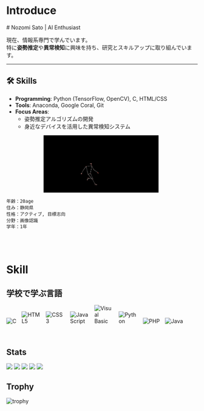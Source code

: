 <h1>Introduce</h1>
# Nozomi Sato | AI Enthusiast

 
現在、情報系専門で学んでいます。  
特に**姿勢推定**や**異常検知**に興味を持ち、研究とスキルアップに取り組んでいます。

---

## 🛠 Skills
- **Programming**: Python (TensorFlow, OpenCV), C, HTML/CSS  
- **Tools**: Anaconda, Google Coral, Git  
- **Focus Areas**:  
  - 姿勢推定アルゴリズムの開発  
  - 身近なデバイスを活用した異常検知システム


<!-- 画像を横並びにし、余白を加える -->
<div style="display: flex; justify-content: space-around;">
    <img src="soccer.sukeruton.gif" alt="Soccer Skeleton" style="max-width: 60%; height: auto; margin-right: 5px;">

</div>





  






```bash
年齢：20age
住み：静岡県
性格：アクティブ, 目標志向
分野：画像認識
学年：1年
```


<br>




<br>
<h1>Skill</h1>
<h2>学校で学ぶ言語</h2>
<p align="left">
  <img src="https://simpleskill.icons.workers.dev/svg?i=c" alt="C" style="max-width:50px;height:auto;margin-right:10px;">
  <img src="https://simpleskill.icons.workers.dev/svg?i=html5" alt="HTML5" style="max-width:50px;height:auto;margin-right:10px;">
  <img src="https://simpleskill.icons.workers.dev/svg?i=css3" alt="CSS3" style="max-width:50px;height:auto;margin-right:10px;">
  <img src="https://simpleskill.icons.workers.dev/svg?i=javascript" alt="JavaScript" style="max-width:50px;height:auto;margin-right:10px;">
  <img src="https://simpleskill.icons.workers.dev/svg?i=visualbasic" alt="Visual Basic" style="max-width:50px;height:auto;margin-right:10px;">
  <img src="https://simpleskill.icons.workers.dev/svg?i=python" alt="Python" style="max-width:50px;height:auto;margin-right:10px;">
  <img src="https://simpleskill.icons.workers.dev/svg?i=php" alt="PHP" style="max-width:50px;height:auto;margin-right:10px;">
  <img src="https://simpleskill.icons.workers.dev/svg?i=java" alt="Java" style="max-width:50px;height:auto;">
</p>

<br>



## Stats
![](http://github-profile-summary-cards.vercel.app/api/cards/profile-details?username=noz-matic0&theme=gruvbox)
![](http://github-profile-summary-cards.vercel.app/api/cards/repos-per-language?username=noz-matic0&theme=gruvbox)
![](http://github-profile-summary-cards.vercel.app/api/cards/most-commit-language?username=noz-matic0&theme=gruvbox)
![](http://github-profile-summary-cards.vercel.app/api/cards/stats?username=noz-matic0&theme=gruvbox)
![](http://github-profile-summary-cards.vercel.app/api/cards/productive-time?username=noz-matic0&theme=gruvbox&utcOffset=9)

## Trophy
![trophy](https://github-profile-trophy.vercel.app/?username=noz-matic0&theme=gruvbox)
